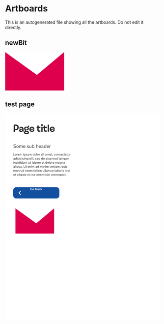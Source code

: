 # Artboards

This is an autogenerated file showing all the artboards. Do not edit it directly.

## newBit

![newBit](./.exportedArtboards/testPage/newBit.png)


## test page

![test page](./.exportedArtboards/testPage/test%20page.png)

